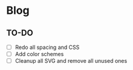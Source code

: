 # Blog

## TO-DO

- [ ] Redo all spacing and CSS
- [ ] Add color schemes
- [ ] Cleanup all SVG and remove all unused ones